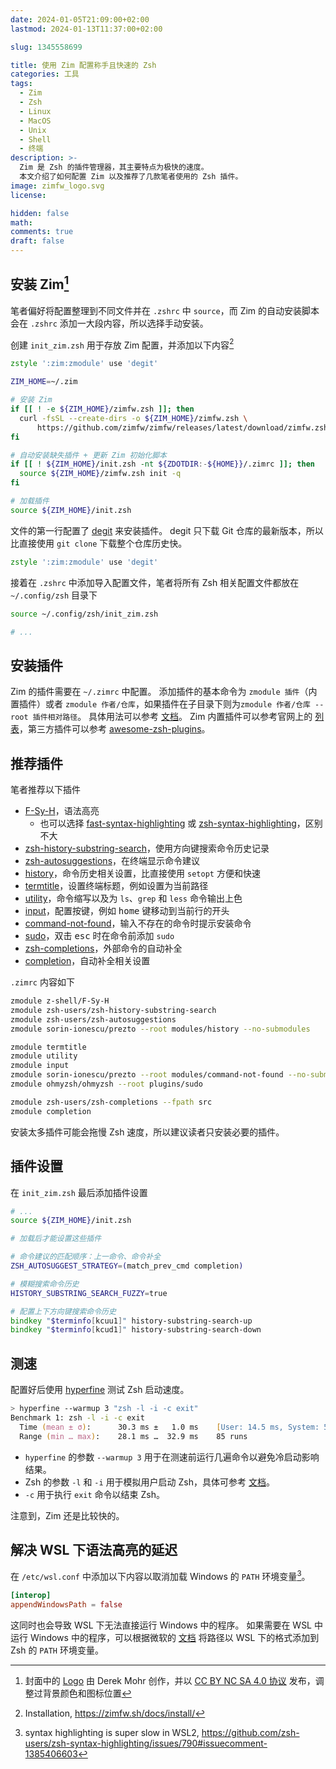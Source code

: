 ```yaml
---
date: 2024-01-05T21:09:00+02:00
lastmod: 2024-01-13T11:37:00+02:00

slug: 1345558699

title: 使用 Zim 配置称手且快速的 Zsh
categories: 工具
tags:
  - Zim
  - Zsh
  - Linux
  - MacOS
  - Unix
  - Shell
  - 终端
description: >-
  Zim 是 Zsh 的插件管理器，其主要特点为极快的速度。
  本文介绍了如何配置 Zim 以及推荐了几款笔者使用的 Zsh 插件。
image: zimfw_logo.svg
license:

hidden: false
math:
comments: true
draft: false
---
```


## 安装 Zim[^cover]

笔者偏好将配置整理到不同文件并在 `.zshrc` 中 `source`，而 Zim 的自动安装脚本会在 `.zshrc` 添加一大段内容，所以选择手动安装。

创建 `init_zim.zsh` 用于存放 Zim 配置，并添加以下内容[^zim_installation]

```zsh
zstyle ':zim:zmodule' use 'degit'

ZIM_HOME=~/.zim

# 安装 Zim
if [[ ! -e ${ZIM_HOME}/zimfw.zsh ]]; then
  curl -fsSL --create-dirs -o ${ZIM_HOME}/zimfw.zsh \
      https://github.com/zimfw/zimfw/releases/latest/download/zimfw.zsh
fi

# 自动安装缺失插件 + 更新 Zim 初始化脚本
if [[ ! ${ZIM_HOME}/init.zsh -nt ${ZDOTDIR:-${HOME}}/.zimrc ]]; then
  source ${ZIM_HOME}/zimfw.zsh init -q
fi

# 加载插件
source ${ZIM_HOME}/init.zsh
```

文件的第一行配置了 [degit](https://github.com/Rich-Harris/degit) 来安装插件。
degit 只下载 Git 仓库的最新版本，所以比直接使用 `git clone` 下载整个仓库历史快。

```zsh
zstyle ':zim:zmodule' use 'degit'
```

接着在 `.zshrc` 中添加导入配置文件，笔者将所有 Zsh 相关配置文件都放在 `~/.config/zsh` 目录下

```zsh
source ~/.config/zsh/init_zim.zsh

# ...
```

## 安装插件

Zim 的插件需要在 `~/.zimrc` 中配置。
添加插件的基本命令为 `zmodule 插件`（内置插件）或者 `zmodule 作者/仓库`，如果插件在子目录下则为`zmodule 作者/仓库 --root 插件相对路径`。
具体用法可以参考 [文档](https://github.com/zimfw/zimfw?tab=readme-ov-file#zmodule)。
Zim 内置插件可以参考官网上的 [列表](https://zimfw.sh/docs/modules/)，第三方插件可以参考 [awesome-zsh-plugins](https://github.com/unixorn/awesome-zsh-plugins)。

## 推荐插件

笔者推荐以下插件

- [F-Sy-H](https://github.com/z-shell/F-Sy-H)，语法高亮
  - 也可以选择 [fast-syntax-highlighting](https://github.com/zdharma-continuum/fast-syntax-highlighting) 或 [zsh-syntax-highlighting](https://github.com/zsh-users/zsh-syntax-highlighting)，区别不大
- [zsh-history-substring-search](https://github.com/zsh-users/zsh-history-substring-search)，使用方向键搜索命令历史记录
- [zsh-autosuggestions](https://github.com/zsh-users/zsh-autosuggestions)，在终端显示命令建议
- [history](https://github.com/sorin-ionescu/prezto/tree/master/modules/history)，命令历史相关设置，比直接使用 `setopt` 方便和快速
- [termtitle](https://github.com/zimfw/termtitle)，设置终端标题，例如设置为当前路径
- [utility](https://github.com/zimfw/utility)，命令缩写以及为 `ls`、`grep` 和 `less` 命令输出上色
- [input](https://github.com/zimfw/input)，配置按键，例如 <kbd>home</kbd> 键移动到当前行的开头
- [command-not-found](https://github.com/sorin-ionescu/prezto/tree/master/modules/command-not-found)，输入不存在的命令时提示安装命令
- [sudo](https://github.com/ohmyzsh/ohmyzsh/tree/master/plugins/sudo)，双击 <kbd>esc</kbd> 时在命令前添加 `sudo`
- [zsh-completions](https://github.com/zsh-users/zsh-completions)，外部命令的自动补全
- [completion](https://github.com/zimfw/completion)，自动补全相关设置

`.zimrc` 内容如下

```zsh
zmodule z-shell/F-Sy-H
zmodule zsh-users/zsh-history-substring-search
zmodule zsh-users/zsh-autosuggestions
zmodule sorin-ionescu/prezto --root modules/history --no-submodules

zmodule termtitle
zmodule utility
zmodule input
zmodule sorin-ionescu/prezto --root modules/command-not-found --no-submodules
zmodule ohmyzsh/ohmyzsh --root plugins/sudo

zmodule zsh-users/zsh-completions --fpath src
zmodule completion
```

安装太多插件可能会拖慢 Zsh 速度，所以建议读者只安装必要的插件。

## 插件设置

在 `init_zim.zsh` 最后添加插件设置

```zsh
# ...
source ${ZIM_HOME}/init.zsh

# 加载后才能设置这些插件

# 命令建议的匹配顺序：上一命令、命令补全
ZSH_AUTOSUGGEST_STRATEGY=(match_prev_cmd completion)

# 模糊搜索命令历史
HISTORY_SUBSTRING_SEARCH_FUZZY=true

# 配置上下方向键搜索命令历史
bindkey "$terminfo[kcuu1]" history-substring-search-up
bindkey "$terminfo[kcud1]" history-substring-search-down
```

## 测速

配置好后使用 [hyperfine](https://github.com/sharkdp/hyperfine) 测试 Zsh 启动速度。

```zsh
> hyperfine --warmup 3 "zsh -l -i -c exit"
Benchmark 1: zsh -l -i -c exit
  Time (mean ± σ):      30.3 ms ±   1.0 ms    [User: 14.5 ms, System: 5.9 ms]
  Range (min … max):    28.1 ms …  32.9 ms    85 runs
```

- `hyperfine` 的参数 `--warmup 3` 用于在测速前运行几遍命令以避免冷启动影响结果。
- Zsh 的参数 `-l` 和 `-i` 用于模拟用户启动 Zsh，具体可参考 [文档](https://zsh.sourceforge.io/Guide/zshguide02.html)。
- `-c` 用于执行 `exit` 命令以结束 Zsh。

注意到，Zim 还是比较快的。

## 解决 WSL 下语法高亮的延迟

在 `/etc/wsl.conf` 中添加以下内容以取消加载 Windows 的 `PATH` 环境变量[^github_wsl_syntax_highlight]。

```toml
[interop]
appendWindowsPath = false
```

这同时也会导致 WSL 下无法直接运行 Windows 中的程序。
如果需要在 WSL 中运行 Windows 中的程序，可以根据微软的 [文档](https://learn.microsoft.com/zh-cn/windows/wsl/filesystems) 将路径以 WSL 下的格式添加到 Zsh 的 `PATH` 环境变量。

[^cover]: 封面中的 [Logo](https://zimfw.sh) 由 Derek Mohr 创作，并以 [CC BY NC SA 4.0 协议](https://creativecommons.org/licenses/by-nc-sa/4.0/) 发布，调整过背景颜色和图标位置

[^zim_installation]: Installation, https://zimfw.sh/docs/install/

[^github_wsl_syntax_highlight]: syntax highlighting is super slow in WSL2, https://github.com/zsh-users/zsh-syntax-highlighting/issues/790#issuecomment-1385406603
